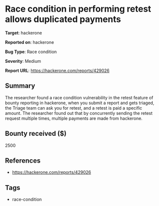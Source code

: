 # Race condition in performing retest allows duplicated payments

**Target**: hackerone

**Reported on**: hackerone

**Bug Type**: Race condition

**Severity**: Medium

**Report URL**: https://hackerone.com/reports/429026

## Summary
The researcher found a race condition vulnerability in the retest feature of bounty reporting in hackerone, when you submit a report and gets triaged, the Triage team can ask you for retest, and a retest is paid a specific amount.
The researcher found out that by concurrently sending the retest request multiple times, multiple payments are made from hackerone.

## Bounty received ($)
2500

## References
- https://hackerone.com/reports/429026
## Tags
- race-condition
